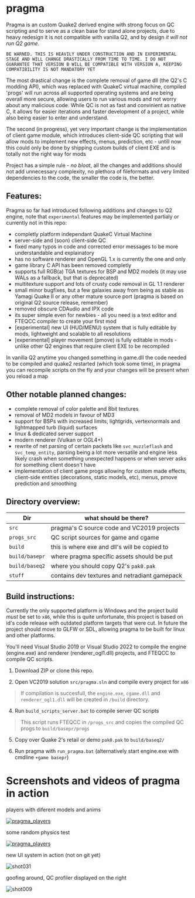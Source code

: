 # pragma
Pragma is an custom Quake2 derived engine with strong focus on QC scripting and to serve as a clean base for stand alone projects, due to heavy redesign it is not compatible with vanilla Q2, and by design _it will not run Q2 game_.

`BE WARNED. THIS IS HEAVILY UNDER CONSTRUCTION AND IN EXPERIMENTAL STAGE AND WILL CHANGE DRASTICALLY FROM TIME TO TIME. I DO NOT GUARANTEE THAT VERSION B WILL BE COMPATIBLE WITH VERSION A, KEEPING COMPATIBILITY IS NOT MANDATORY YET`

The most drastical change is the complete removal of game dll (the Q2's C modding API), which was replaced with QuakeC virtual machine, compiled 'progs' will run across all supported operating systems and are being overall more secure, allowing users to run various mods and not worry about any malicious code. While QC is not as fast and convinient as native C, it allows for easier iterations and faster development of a project, while also being easier to enter and understand.

The second (in progress), yet very important change is the implementation of client game module, which introduces client-side QC scripting that will allow mods to implement new effects, menus, prediction, etc - untill now this could only be done by shipping custom builds of client EXE and is totally not the right way for mods

Project has a simple rule - *no bloat*, all the changes and additions should not add unnecessary complexity, no plethora of fileformats and very limited dependencies to the code, the smaller the code is, the better.

## Features:
Pragma so far had introduced following additions and changes to Q2 engine, note that `experimental` features may be implemented partialy or currently not in this repo:
- completly platform independant QuakeC Virtual Machine
- server-side and (soon) client-side QC
- fixed many typos in code and corrected error messages to be more understandable and explainatory
- has no software renderer and OpenGL 1.x is currently the one and only
- game library C API has been removed completly
- supports full RGB(a) TGA textures for BSP and MD2 models (it may use WALs as a fallback, but that is deprecated)
- multitexture support and lots of crusty code removal in GL 1.1 renderer
- small minor bugfixes, but a few galaxies away from being as stable as Yamagi Quake II or any other mature source port (pragma is based on original Q2 source release, remember)
- removed obscure CDAudio and IPX code
- its super simple even for newbies - all you need is a text editor and FTEQCC compiler to create your first mod
- [experimental] new UI (HUD/MENU) system that is fully editable by mods, lightweight and scalable to all resolutions
- [experimental] player movement (pmove) is fully editable in mods - unlike other Q2 engines that require client EXE to be recompiled


In vanilla Q2 anytime you changed something in game.dll the code needed to be compiled and quake2 restarted (which took some time), in pragma you can recompile scripts on the fly and your changes will be present when you reload a map


## Other notable planned changes:
- complete removal of color palette and 8bit textures
- removal of MD2 models in favour of MD3
- support for BSPs with increased limits, lightgrids, vertexnormals and lightmapped turb (liquid) surfaces
- linux & dedicated server support
- modern renderer (Vulkan or OGL4+)
- rewrite of net parsing of certain packets like ``svc_muzzleflash`` and ``svc_temp_entity``, parsing being a lot more versatile and engine less likely crash when something unexpected happens or when server asks for something client doesn't have
- implementation of client game progs allowing for custom made effects, client-side entities (decorations, static models, etc), menus, pmove prediction and smoothing

## Directory overview:

| Dir            | what should be there?                         |
|----------------|-----------------------------------------------|
| `src`          | pragma's C source code and VC2019 projects    |
| `progs_src`    | QC script sources for game and cgame          |
| `build`        | this is where exe and dll's will be copied to |
| `build/basepr` | where pragma specific assets should be put    |
| `build/baseq2` | where you should copy Q2's `pak0.pak`         |
| `stuff`        | contains dev textures and netradiant gamepack |


## Build instructions:
Currently the only supported platform is Windows and the project build *must* be set to `x86`, while this is quite unfortunate, this project is based on id's code release with outdated platform targets that were cut.
In future the project should move to GLFW or SDL, allowing pragma to be built for linux and other platforms.

You'll need Visual Studio 2019 or Visual Studio 2022 to compile the engine (engine.exe) and renderer (renderer_ogl1.dll) projects, and FTEQCC to compile QC scripts.

1. Download ZIP or clone this repo.

2. Open VC2019 solution `src/pragma.sln` and compile every project for `x86`

> If compilation is succesfull, the `engine.exe`, `cgame.dll` and `renderer_ogl1.dll` will be created in `/build` directory.

4. Run `build_scripts_server.bat` to compile server QC scripts

> This script runs FTEQCC in `/progs_src` and copies the compiled QC progs to `build/basepr/progs`

5. Copy over Quake 2's retail or demo `pak0.pak` to `build/baseq2/`

6. Run pragma with `run_pragma.bat` (alternatively start engine.exe with cmdline `+game basepr`)

# Screenshots and videos of pragma in action

players with diferent models and anims

[![pragma_players](https://img.youtube.com/vi/rLWEsG0bD44/0.jpg)](https://www.youtube.com/watch?v=rLWEsG0bD44)

some random physics test

[![pragma_players](https://img.youtube.com/vi/mbXaEDZLZgE/0.jpg)](https://www.youtube.com/watch?v=mbXaEDZLZgE)

new UI system in action (not on git yet)

![shot031](https://github.com/BraXi/pragma/assets/6434152/09d30811-2681-418c-8036-bb8622c35fb9)


goofing around, QC profiler displayed on the right

![shot009](https://github.com/BraXi/pragma/assets/6434152/f586402a-8bd5-405e-a9ff-9c8cd30deb5c)




